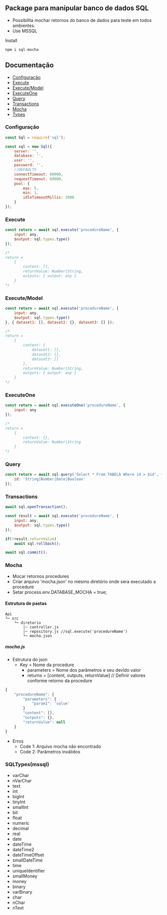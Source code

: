 ## Package para manipular banco de dados SQL
* Possibilita mochar retornos do banco de dados para teste em todos ambientes.
* Use MSSQL

Install
```js
npm i sql-mocha
```

## Documentação

* [Configuração](#Configuração)
* [Execute](#Execute)
* [Execute/Model](#ExecuteModel)
* [ExecuteOne](#ExecuteOne)
* [Query](#Query)
* [Transactions](#Transactions)
* [Mocha](#Mocha)
* [Types](#SQLTypesmssql)


### Configuração
```js
const Sql = require('sql');

const sql = new Sql({
    server: '',
    database: '',
    user: '',
    password: '',
    //DEFAULTS
    connectTimeout: 60000,
    requestTimeout: 60000,
    pool: {
        max: 5,
        min: 1,
        idleTimeoutMillis: 3000
    }
});
```

### Execute
```js
const return = await sql.execute('procedureName', {
    input: any,
    $output: sql.types.type()
});

/*
return =
    {
        content: [],
        returnValue: Number|String,
        outputs: { output: any }
    }
*/
```

### Execute/Model
```js
const return = await sql.execute('procedureName', {
    input: any,
    $output: sql.types.type()
}, { dataset1: [], dataset2: {}, dataset3: [] });

/*
return =
    {
        content: {
            dataset1: [], 
            dataset2: {}, 
            dataset3: []
        },
        returnValue: Number|String,
        outputs: { output: any }
    }
*/
```

### ExecuteOne
```js
const return = await sql.executeOne('procedureName', {
    input: any
});

/*
return =
    {
        content: {},
        returnValue: Number|String
    }
*/
```

### Query
```js
const return = await sql.query('Select * From TABELA Where id = $id', {
    id: 'String|Number|Date|Boolean'
});
```

### Transactions
```js
await sql.openTransaction();

const result = await sql.execute('procedureName', {
    input: any,
    $output: sql.types.type()
});

if(!result.returnValue)
    await sql.rollback();

await sql.commit();
```

### Mocha

* Mocar retornos procedures
* Criar arquivo 'mocha.json' no mesmo diretório onde sera executado a procedure
* Setar process.env.DATABASE_MOCHA = true;

#### Estrutura de pastas
```
Api
└─ src
    └─ diretorio
        |─ controller.js
        |─ repository.js //sql.execute('procedureName')
        └─ mocha.json
```

##### mocha.js

* Estrutura do json
    - Key = Nome da procedure
        - parameters = Nome dos parâmetros e seu devido valor
        - returns = [content, outputs, returnValue] // Definir valores conforme retorno da procedure

```js
{
	"procedureName": {
        "parameters": {
            "param1": 'value'
        }
		"content": [],
		"outputs": {},
		"returnValue": null
	}
}
```

* Erros
    - Code 1: Arquivo mocha não encontrado
    - Code 2: Parâmetros inválidos

### SQLTypes(mssql)

* varChar
* nVarChar
* text
* int
* bigInt
* tinyInt
* smallInt
* bit
* float
* numeric
* decimal
* real
* date
* dateTime
* dateTime2
* dateTimeOffset
* smallDateTime
* time
* uniqueIdentifier
* smallMoney
* money
* binary
* varBinary
* char
* nChar
* nText
